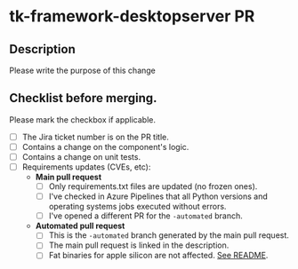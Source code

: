 # tk-framework-desktopserver PR

## Description

Please write the purpose of this change

## Checklist before merging.

Please mark the checkbox if applicable.

- [ ] The Jira ticket number is on the PR title.
- [ ] Contains a change on the component's logic.
- [ ] Contains a change on unit tests.
- [ ] Requirements updates (CVEs, etc):
    - **Main pull request**
      - [ ] Only requirements.txt files are updated (no frozen ones).
      - [ ] I've checked in Azure Pipelines that all Python versions and operating systems jobs executed without errors.
      - [ ] I've opened a different PR for the `-automated` branch.
    - **Automated pull request**
      - [ ] This is the `-automated` branch generated by the main pull request.
      - [ ] The main pull request is linked in the description.
      - [ ] Fat binaries for apple silicon are not affected. [See README](resources/python/README.md#apple-silicon).
